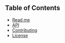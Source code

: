 ## Table of Contents

* [Read me](/README.md)
* [API](/help/api.md)
* [Contributing](/help/contributing.md)
* [License](/LICENSE.md)

